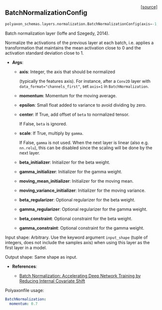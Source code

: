 <span style="float:right;">[[source]](https://github.com/polyaxon/polyaxon/blob/master/polyaxon_schemas/layers/normalization.py#L43)</span>
## BatchNormalizationConfig

```python
polyaxon_schemas.layers.normalization.BatchNormalizationConfig(axis=-1, momentum=0.99, epsilon=0.001, center=True, scale=True, beta_initializer=<polyaxon_schemas.initializations.ZerosInitializerConfig object at 0x104a232b0>, gamma_initializer=<polyaxon_schemas.initializations.OnesInitializerConfig object at 0x104a23278>, moving_mean_initializer=<polyaxon_schemas.initializations.ZerosInitializerConfig object at 0x104a232e8>, moving_variance_initializer=<polyaxon_schemas.initializations.OnesInitializerConfig object at 0x104a23320>, beta_regularizer=None, gamma_regularizer=None, beta_constraint=None, gamma_constraint=None)
```

Batch normalization layer (Ioffe and Szegedy, 2014).

Normalize the activations of the previous layer at each batch,
i.e. applies a transformation that maintains the mean activation
close to 0 and the activation standard deviation close to 1.

- __Args__:

	- __axis__: Integer, the axis that should be normalized

		(typically the features axis).
		For instance, after a `Conv2D` layer with
		`data_format="channels_first"`,
		set `axis=1` in `BatchNormalization`.
	- __momentum__: Momentum for the moving average.

	- __epsilon__: Small float added to variance to avoid dividing by zero.

	- __center__: If True, add offset of `beta` to normalized tensor.

		If False, `beta` is ignored.
	- __scale__: If True, multiply by `gamma`.

		If False, `gamma` is not used.
		When the next layer is linear (also e.g. `nn.relu`),
		this can be disabled since the scaling
		will be done by the next layer.
	- __beta_initializer__: Initializer for the beta weight.

	- __gamma_initializer__: Initializer for the gamma weight.

	- __moving_mean_initializer__: Initializer for the moving mean.

	- __moving_variance_initializer__: Initializer for the moving variance.

	- __beta_regularizer__: Optional regularizer for the beta weight.

	- __gamma_regularizer__: Optional regularizer for the gamma weight.

	- __beta_constraint__: Optional constraint for the beta weight.

	- __gamma_constraint__: Optional constraint for the gamma weight.


Input shape:
	Arbitrary. Use the keyword argument `input_shape`
	(tuple of integers, does not include the samples axis)
	when using this layer as the first layer in a model.

Output shape:
	Same shape as input.

- __References__:

	- [Batch Normalization: Accelerating Deep Network Training by Reducing
	  Internal Covariate Shift](https://arxiv.org/abs/1502.03167)

Polyaxonfile usage:

```yaml
BatchNormalization:
  momentum: 0.7
```
